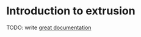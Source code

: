 # Introduction to extrusion

TODO: write [great documentation](http://jacobian.org/writing/what-to-write/)
